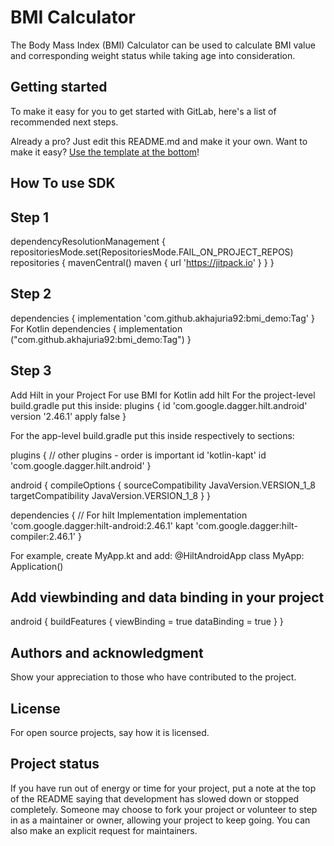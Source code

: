 # BMI Calculator

The Body Mass Index (BMI) Calculator can be used to calculate BMI value and corresponding weight status while taking age into consideration.

## Getting started
To make it easy for you to get started with GitLab, here's a list of recommended next steps.

Already a pro? Just edit this README.md and make it your own. Want to make it easy? [Use the template at the bottom](#editing-this-readme)!


## How To use SDK 

## Step 1
dependencyResolutionManagement {
            repositoriesMode.set(RepositoriesMode.FAIL_ON_PROJECT_REPOS)
            repositories {
                    mavenCentral()
                    maven { url 'https://jitpack.io' } 
            }
}

## Step 2
dependencies {
    implementation 'com.github.akhajuria92:bmi_demo:Tag'
}
For Kotlin
dependencies {
    implementation ("com.github.akhajuria92:bmi_demo:Tag")
}


## Step 3
Add Hilt in your Project For use BMI 
for Kotlin add hilt
For the project-level build.gradle put this inside:
plugins {
    id 'com.google.dagger.hilt.android' version '2.46.1' apply false
}

For the app-level build.gradle put this inside respectively to sections:

plugins {
    // other plugins - order is important
    id 'kotlin-kapt'
    id 'com.google.dagger.hilt.android'
}

android {
    compileOptions {
        sourceCompatibility JavaVersion.VERSION_1_8
        targetCompatibility JavaVersion.VERSION_1_8
    }
}

dependencies {
// For hilt Implementation
    implementation 'com.google.dagger:hilt-android:2.46.1'
    kapt 'com.google.dagger:hilt-compiler:2.46.1'
}


For example, create MyApp.kt and add:
@HiltAndroidApp
class MyApp: Application()

## Add viewbinding and data binding in your project
android {
        buildFeatures {
                viewBinding = true
                dataBinding = true
        }
}




## Authors and acknowledgment
Show your appreciation to those who have contributed to the project.

## License
For open source projects, say how it is licensed.

## Project status
If you have run out of energy or time for your project, put a note at the top of the README saying that development has slowed down or stopped completely. Someone may choose to fork your project or volunteer to step in as a maintainer or owner, allowing your project to keep going. You can also make an explicit request for maintainers.
